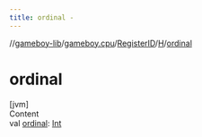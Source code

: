 ```yaml
---
title: ordinal -
---
```

//[gameboy-lib](../../../index.md)/[gameboy.cpu](../../index.md)/[RegisterID](../index.md)/[H](index.md)/[ordinal](ordinal.md)



# ordinal  
[jvm]  
Content  
val [ordinal](ordinal.md): [Int](https://kotlinlang.org/api/latest/jvm/stdlib/kotlin/-int/index.html)  



